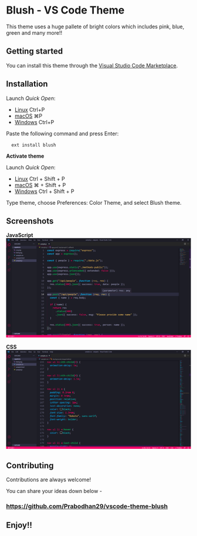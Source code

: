 # Blush - VS Code Theme

This theme uses a huge pallete of bright colors which includes pink, blue, green and many more!!

## Getting started

You can install this theme through the [Visual Studio Code Marketplace](https://marketplace.visualstudio.com/).

## Installation

Launch _Quick Open_:

- [Linux](https://code.visualstudio.com/shortcuts/keyboard-shortcuts-linux.pdf) Ctrl+P
- [macOS](https://code.visualstudio.com/shortcuts/keyboard-shortcuts-macos.pdf) ⌘P
- [Windows](https://code.visualstudio.com/shortcuts/keyboard-shortcuts-windows.pdf) Ctrl+P

Paste the following command and press Enter:

```
  ext install blush
```
**Activate theme**

Launch _Quick Open_:

- [Linux](https://code.visualstudio.com/shortcuts/keyboard-shortcuts-linux.pdf) Ctrl + Shift + P
- [macOS](https://code.visualstudio.com/shortcuts/keyboard-shortcuts-macos.pdf) ⌘ + Shift + P
- [Windows](https://code.visualstudio.com/shortcuts/keyboard-shortcuts-windows.pdf) Ctrl + Shift + P

Type theme, choose Preferences: Color Theme, and select Blush theme.

## Screenshots

**JavaScript**
![JS Screenshot](https://github.com/Prabodhan29/vscode-theme-blush/blob/main/images/js.png?raw=true)

**CSS**
![CSS Screenshot](https://github.com/Prabodhan29/vscode-theme-blush/blob/main/images/css.png?raw=true)

  

## Contributing

Contributions are always welcome!

You can share your ideas down below -

### https://github.com/Prabodhan29/vscode-theme-blush

## **Enjoy!!**
